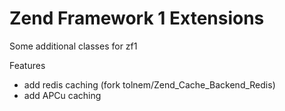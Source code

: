 # Zend Framework 1 Extensions

Some additional classes for zf1

Features
- add redis caching (fork tolnem/Zend_Cache_Backend_Redis)
- add APCu caching


